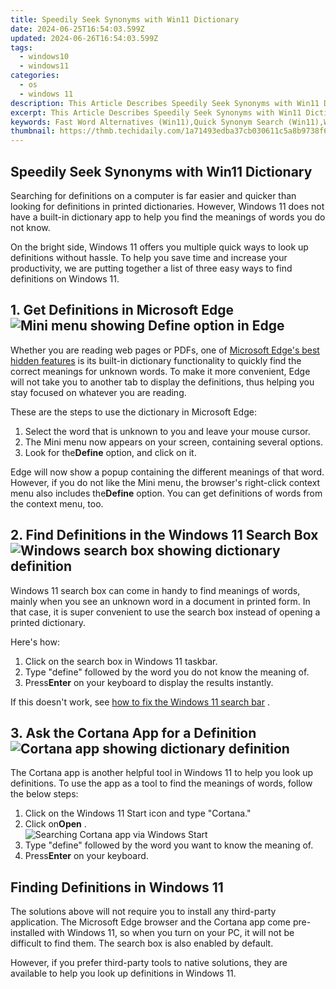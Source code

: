 ```yaml
---
title: Speedily Seek Synonyms with Win11 Dictionary
date: 2024-06-25T16:54:03.599Z
updated: 2024-06-26T16:54:03.599Z
tags:
  - windows10
  - windows11
categories:
  - os
  - windows 11
description: This Article Describes Speedily Seek Synonyms with Win11 Dictionary
excerpt: This Article Describes Speedily Seek Synonyms with Win11 Dictionary
keywords: Fast Word Alternatives (Win11),Quick Synonym Search (Win11),Win11 Thesaurus Mode,Rapid Lexicon Find (Win11),Speedy Word Replacements,Win11 Synonym Explorer,Fast Lexical Variations (Win11)
thumbnail: https://thmb.techidaily.com/1a71493edba37cb030611c5a8b9738f6d63a9069f2561431aa2bb888dda851d0.jpg
---
```


## Speedily Seek Synonyms with Win11 Dictionary

 Searching for definitions on a computer is far easier and quicker than looking for definitions in printed dictionaries. However, Windows 11 does not have a built-in dictionary app to help you find the meanings of words you do not know.

 On the bright side, Windows 11 offers you multiple quick ways to look up definitions without hassle. To help you save time and increase your productivity, we are putting together a list of three easy ways to find definitions on Windows 11.

## 1\. Get Definitions in Microsoft Edge ![Mini menu showing Define option in Edge](https://static1.makeuseofimages.com/wordpress/wp-content/uploads/2023/01/mini-menu-showing-dictionary-definition-in-edge.jpg)

 Whether you are reading web pages or PDFs, one of [Microsoft Edge's best hidden features](https://www.makeuseof.com/best-hidden-features-in-microsoft-edge/) is its built-in dictionary functionality to quickly find the correct meanings for unknown words. To make it more convenient, Edge will not take you to another tab to display the definitions, thus helping you stay focused on whatever you are reading.

These are the steps to use the dictionary in Microsoft Edge:

1. Select the word that is unknown to you and leave your mouse cursor.
2. The Mini menu now appears on your screen, containing several options.
3. Look for the**Define** option, and click on it.

 Edge will now show a popup containing the different meanings of that word. However, if you do not like the Mini menu, the browser's right-click context menu also includes the**Define** option. You can get definitions of words from the context menu, too.

## 2\. Find Definitions in the Windows 11 Search Box ![Windows search box showing dictionary definition](https://static1.makeuseofimages.com/wordpress/wp-content/uploads/2023/01/define-brief-search-n.png)

 Windows 11 search box can come in handy to find meanings of words, mainly when you see an unknown word in a document in printed form. In that case, it is super convenient to use the search box instead of opening a printed dictionary.

Here's how:

1. Click on the search box in Windows 11 taskbar.
2. Type "define" followed by the word you do not know the meaning of.
3. Press**Enter** on your keyboard to display the results instantly.

 If this doesn't work, see [how to fix the Windows 11 search bar](https://www.makeuseof.com/windows-11-search-bar-cant-type/) .

## 3\. Ask the Cortana App for a Definition ![Cortana app showing dictionary definition](https://static1.makeuseofimages.com/wordpress/wp-content/uploads/2023/01/define-brief-cortana-n.png)

 The Cortana app is another helpful tool in Windows 11 to help you look up definitions. To use the app as a tool to find the meanings of words, follow the below steps:

1. Click on the Windows 11 Start icon and type "Cortana."
2. Click on**Open** .  
![Searching Cortana app via Windows Start](https://static1.makeuseofimages.com/wordpress/wp-content/uploads/2023/01/searching-cortana-app-via-windows-start-icon.png)
3. Type "define" followed by the word you want to know the meaning of.
4. Press**Enter** on your keyboard.

## Finding Definitions in Windows 11

 The solutions above will not require you to install any third-party application. The Microsoft Edge browser and the Cortana app come pre-installed with Windows 11, so when you turn on your PC, it will not be difficult to find them. The search box is also enabled by default.

 However, if you prefer third-party tools to native solutions, they are available to help you look up definitions in Windows 11.


<ins class="adsbygoogle"
     style="display:block"
     data-ad-format="autorelaxed"
     data-ad-client="ca-pub-7571918770474297"
     data-ad-slot="1223367746"></ins>



<ins class="adsbygoogle"
     style="display:block"
     data-ad-client="ca-pub-7571918770474297"
     data-ad-slot="8358498916"
     data-ad-format="auto"
     data-full-width-responsive="true"></ins>


